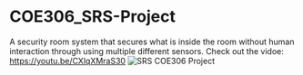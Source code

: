 # COE306_SRS-Project
A security room system that secures what is inside the room without human interaction through using multiple different sensors.
Check out the vidoe:
 https://youtu.be/CXlqXMraS30
![SRS COE306 Project](https://user-images.githubusercontent.com/67618031/208635557-51d75c9f-0551-4d2a-a4cd-6a5d0e3912bf.jpg)
